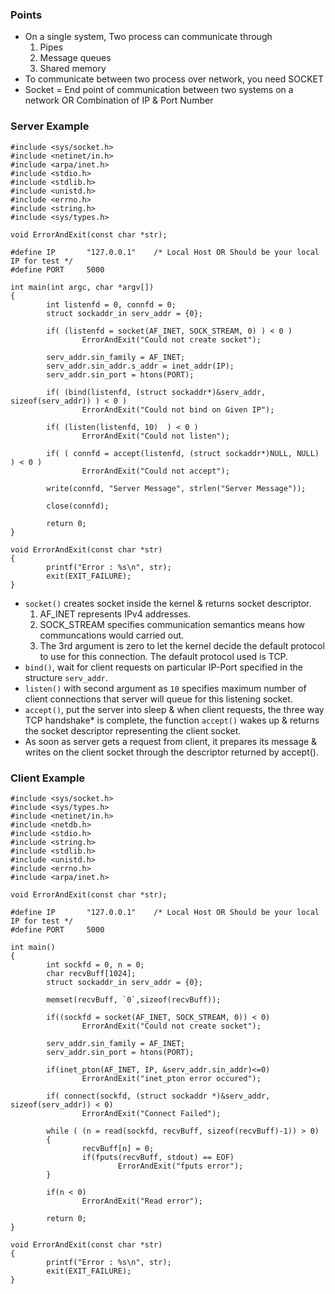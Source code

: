### Points

- On a single system, Two process can communicate through
    1. Pipes
    2. Message queues
    3. Shared memory
- To communicate between two process over network, you need SOCKET
- Socket = End point of communication between two systems on a network OR Combination of IP & Port Number


### Server Example

```
#include <sys/socket.h>
#include <netinet/in.h>
#include <arpa/inet.h>
#include <stdio.h>
#include <stdlib.h>
#include <unistd.h>
#include <errno.h>
#include <string.h>
#include <sys/types.h>

void ErrorAndExit(const char *str);

#define IP       "127.0.0.1"    /* Local Host OR Should be your local IP for test */
#define PORT     5000

int main(int argc, char *argv[])
{
        int listenfd = 0, connfd = 0;
        struct sockaddr_in serv_addr = {0};

        if( (listenfd = socket(AF_INET, SOCK_STREAM, 0) ) < 0 )
                ErrorAndExit("Could not create socket");

        serv_addr.sin_family = AF_INET;
        serv_addr.sin_addr.s_addr = inet_addr(IP);
        serv_addr.sin_port = htons(PORT);

        if( (bind(listenfd, (struct sockaddr*)&serv_addr, sizeof(serv_addr)) ) < 0 )
                ErrorAndExit("Could not bind on Given IP");

        if( (listen(listenfd, 10)  ) < 0 )
                ErrorAndExit("Could not listen");

        if( ( connfd = accept(listenfd, (struct sockaddr*)NULL, NULL) ) < 0 )
                ErrorAndExit("Could not accept");

        write(connfd, "Server Message", strlen("Server Message"));

        close(connfd);
        
        return 0;
}

void ErrorAndExit(const char *str)
{
        printf("Error : %s\n", str);
        exit(EXIT_FAILURE);
}

```
- `socket()` creates socket inside the kernel & returns socket descriptor. 
    1. AF_INET represents IPv4 addresses. 
    2. SOCK_STREAM specifies communication semantics means how communcations would carried out.
    3. The 3rd argument is zero to let the kernel decide the default protocol to use for this connection. The default protocol used is TCP.
- `bind()`, wait for client requests on particular IP-Port specified in the structure `serv_addr`.
- `listen()` with second argument as `10` specifies maximum number of client connections that server will queue for this listening socket.
- `accept()`, put the server into sleep & when client requests, the three way TCP handshake* is complete, the function `accept()` wakes up & returns the socket descriptor representing the client socket. 
- As soon as server gets a request from client, it prepares its message & writes on the client socket through the descriptor returned by accept().

### Client Example

```
#include <sys/socket.h>
#include <sys/types.h>
#include <netinet/in.h>
#include <netdb.h>
#include <stdio.h>
#include <string.h>
#include <stdlib.h>
#include <unistd.h>
#include <errno.h>
#include <arpa/inet.h>

void ErrorAndExit(const char *str);

#define IP       "127.0.0.1"    /* Local Host OR Should be your local IP for test */
#define PORT     5000

int main()
{
        int sockfd = 0, n = 0;
        char recvBuff[1024];
        struct sockaddr_in serv_addr = {0};

        memset(recvBuff, `0`,sizeof(recvBuff));

        if((sockfd = socket(AF_INET, SOCK_STREAM, 0)) < 0)
                ErrorAndExit("Could not create socket");

        serv_addr.sin_family = AF_INET;
        serv_addr.sin_port = htons(PORT);

        if(inet_pton(AF_INET, IP, &serv_addr.sin_addr)<=0)
                ErrorAndExit("inet_pton error occured");

        if( connect(sockfd, (struct sockaddr *)&serv_addr, sizeof(serv_addr)) < 0)
                ErrorAndExit("Connect Failed");

        while ( (n = read(sockfd, recvBuff, sizeof(recvBuff)-1)) > 0)
        {
                recvBuff[n] = 0;
                if(fputs(recvBuff, stdout) == EOF)
                        ErrorAndExit("fputs error");
        }

        if(n < 0)
                ErrorAndExit("Read error");

        return 0;
}

void ErrorAndExit(const char *str)
{
        printf("Error : %s\n", str);
        exit(EXIT_FAILURE);
}
```
